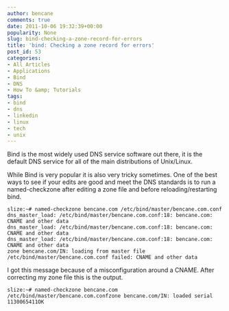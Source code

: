 ```yaml
---
author: bencane
comments: true
date: 2011-10-06 19:32:39+00:00
popularity: None
slug: bind-checking-a-zone-record-for-errors
title: 'bind: Checking a zone record for errors'
post_id: 53
categories:
- All Articles
- Applications
- Bind
- DNS
- How To &amp; Tutorials
tags:
- bind
- dns
- linkedin
- linux
- tech
- unix
---
```


Bind is the most widely used DNS service software out there, it is the default DNS service for all of the main distributions of Unix/Linux.

While Bind is very popular it is also very tricky sometimes. One of the best ways to see if your edits are good and meet the DNS standards is to run a named-checkzone after editing a zone file and before reloading/restarting bind.

    slize:~# named-checkzone bencane.com /etc/bind/master/bencane.com.conf
    dns_master_load: /etc/bind/master/bencane.com.conf:18: bencane.com: CNAME and other data
    dns_master_load: /etc/bind/master/bencane.com.conf:18: bencane.com: CNAME and other data
    dns_master_load: /etc/bind/master/bencane.com.conf:18: bencane.com: CNAME and other data
    zone bencane.com/IN: loading from master file /etc/bind/master/bencane.com.conf failed: CNAME and other data

I got this message because of a misconfiguration around a CNAME. After correcting my zone file this is the output.

    slize:~# named-checkzone bencane.com /etc/bind/master/bencane.com.confzone bencane.com/IN: loaded serial 1130065411OK
